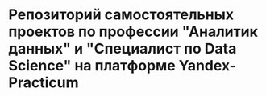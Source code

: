 # Репозиторий самостоятельных проектов по профессии "Аналитик данных" и "Специалист по Data Science" на платформе Yandex-Practicum
